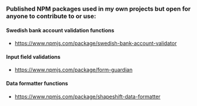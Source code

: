 ### Published NPM packages used in my own projects but open for anyone to contribute to or use:

#### Swedish bank account validation functions
- https://www.npmjs.com/package/swedish-bank-account-validator

#### Input field validations
- https://www.npmjs.com/package/form-guardian

#### Data formatter functions
- https://www.npmjs.com/package/shapeshift-data-formatter
